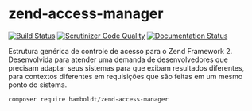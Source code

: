 # zend-access-manager

[![Build Status](https://scrutinizer-ci.com/g/hamboldt/zend-access-manager/badges/build.png?b=master)](https://scrutinizer-ci.com/g/hamboldt/zend-access-manager/build-status/master) [![Scrutinizer Code Quality](https://scrutinizer-ci.com/g/hamboldt/zend-access-manager/badges/quality-score.png?b=master)](https://scrutinizer-ci.com/g/hamboldt/zend-access-manager/?branch=master)   [![Documentation Status](https://readthedocs.org/projects/zend-access-manager/badge/?version=latest)](https://readthedocs.org/projects/zend-access-manager/?badge=latest)


Estrutura genérica de controle de acesso para o Zend Framework 2. Desenvolvida para atender 
uma demanda de desenvolvedores que precisam adaptar seus sistemas para que exibam resultados
diferentes, para contextos diferentes em requisições que são feitas em um mesmo ponto do sistema. 

`composer require hamboldt/zend-access-manager`
